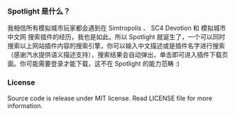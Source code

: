 ### Spotlight 是什么？

我相信所有模拟城市玩家都会遇到在 Simtropolis 、 SC4 Devotion 和 模拟城市中文网 搜索插件的经历，我也是如此。所以 Spotlight 就诞生了，一个可以同时搜索以上网站插件内容的搜索引擎，你可以输入中文描述或是插件名字进行搜索（感谢汽水提供语义描述支持），搜索结果会自动弹出，单击即可进入插件下载页面。你可能需要登录才能下载，这不在 Spotlight 的能力范畴 :)

### License

Source code is release under MIT license. Read LICENSE file for more information.